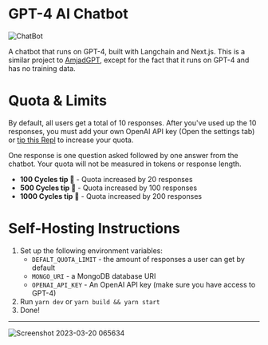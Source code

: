 # GPT-4 AI Chatbot
![ChatBot](https://a11ybadges.com/badge?logo=chatbot)

A chatbot that runs on GPT-4, built with Langchain and Next.js.  This is a similar project to [AmjadGPT](https://ai.repl.page), except for the fact that it runs on GPT-4 and has no training data.

# Quota & Limits

By default, all users get a total of 10 responses.  After you've used up the 10 responses, you must add your own OpenAI API key (Open the settings tab) or [tip this Repl](https://gpt4.repl.page/__repl) to increase your quota.

One response is one question asked followed by one answer from the chatbot.  Your quota will not be measured in tokens or response length.

 - **100 Cycles tip 🍬** - Quota increased by 20 responses
 - **500 Cycles tip 🍕** - Quota increased by 100 responses
 - **1000 Cycles tip 🌯** - Quota increased by 200 responses

# Self-Hosting Instructions

1. Set up the following environment variables:
   - `DEFALT_QUOTA_LIMIT` - the amount of responses a user can get by default
   - `MONGO_URI` - a MongoDB database URI
   - `OPENAI_API_KEY` - An OpenAI API key (make sure you have access to GPT-4)
2. Run `yarn dev` or `yarn build && yarn start`
3. Done!

---

![Screenshot 2023-03-20 065634](https://user-images.githubusercontent.com/93249038/226226628-87abeb36-141e-4bb0-a6d3-163e348ba1fc.png)
